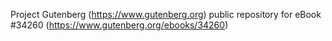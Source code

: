 Project Gutenberg (https://www.gutenberg.org) public repository for eBook #34260 (https://www.gutenberg.org/ebooks/34260)
